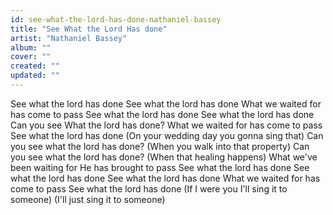 ```yaml
---
id: see-what-the-lord-has-done-nathaniel-bassey
title: "See What the Lord Has done"
artist: "Nathaniel Bassey"
album: ""
cover: ""
created: ""
updated: ""
---
```


See what the lord has done
See what the lord has done
What we waited for has come to pass
See what the lord has done
See what the lord has done
Can you see What the lord has done?
What we waited for has come to pass
See what the lord has done
(On your wedding day you gonna sing that)
Can you see what the lord has done?
(When you walk into that property)
Can you see what the lord has done?
(When that healing happens)
What we've been waiting for
He has brought to pass
See what the lord has done
See what the lord has done
See what the lord has done
What we waited for has come to pass
See what the lord has done
(If I were you I'll sing it to someone)
(I'll just sing it to someone)